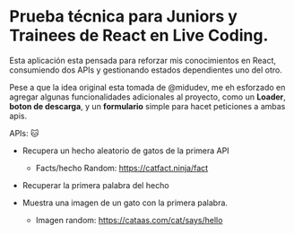 # Prueba técnica para Juniors y Trainees de React en Live Coding.

Esta aplicación esta pensada para reforzar mis conocimientos en React, consumiendo dos APIs y gestionando estados dependientes uno del otro. 

Pese a que la idea original esta tomada de @midudev, me eh esforzado en agregar algunas funcionalidades adicionales al proyecto, como un **Loader**, **boton de descarga**, y un **formulario** simple para hacet peticiones a ambas apis. 

APIs: 🐱
- Recupera un hecho aleatorio de gatos de la primera API

    - Facts/hecho Random: https://catfact.ninja/fact

- Recuperar la primera palabra del hecho
- Muestra una imagen de un gato con la primera palabra.

    - Imagen random: https://cataas.com/cat/says/hello
